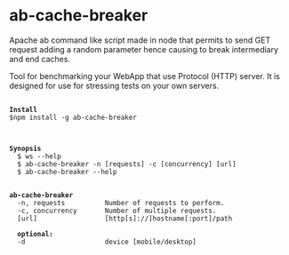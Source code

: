 # ab-cache-breaker
Apache ab command like script made in node that permits to send GET request adding a random parameter  hence causing to break intermediary and end caches.

Tool  for benchmarking your WebApp that use Protocol (HTTP) server. It is designed for use for stressing tests on your own servers. 

<pre><code>
<strong>Install</strong>
$npm install -g ab-cache-breaker
<br>

<strong>Synopsis</strong>
  $ ws --help      
  $ ab-cache-breaker -n [requests] -c [concurrency] [url]  
  $ ab-cache-breaker --help  
<br>
<strong>ab-cache-breaker</strong>
  -n, requests          Number of requests to perform.
  -c, concurrency       Number of multiple requests.
  [url]                 [http[s]://]hostname[:port]/path
  
  <strong>optional:</strong>
  -d                    device [mobile/desktop] 
  
        
</code></pre>
